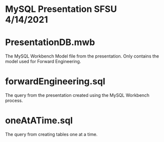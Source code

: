 # MySQL Presentation SFSU 4/14/2021

# PresentationDB.mwb
The MySQL Workbench Model file from the presentation. Only contains the model used for Forward Engineering.

# forwardEngineering.sql
The query from the presentation created using the MySQL Workbench process.

# oneAtATime.sql
The query from creating tables one at a time.
